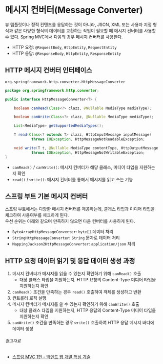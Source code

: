 # 메시지 컨버터(Message Converter)

뷰 템플릿이나 정적 컨텐츠를 응답하는 것이 아니라, JSON, XML 또는 사용자 지정 형식과 같은 다양한 형식의 데이터를 교환하는 작업이 필요할 때 메시지 컨버터를 사용할 수 있다.
Spring MVC에서 다음의 경우 메시지 컨버터를 사용한다.

- HTTP 요청: `@RequestBody`, `HttpEntity`, `RequestEntity`
- HTTP 응답: `@ResponseBody`, `HttpEntity`, `ResponseEntity`

## HTTP 메시지 컨버터 인터페이스

`org.springframework.http.converter.HttpMessageConverter`

```java
package org.springframework.http.converter;

public interface HttpMessageConverter<T> {

    boolean canRead(Class<?> clazz, @Nullable MediaType mediaType);

    boolean canWrite(Class<?> clazz, @Nullable MediaType mediaType);

    List<MediaType> getSupportedMediaTypes();

    T read(Class<? extends T> clazz, HttpInputMessage inputMessage)
            throws IOException, HttpMessageNotReadableException;

    void write(T t, @Nullable MediaType contentType, HttpOutputMessage outputMessage)
            throws IOException, HttpMessageNotWritableException;
}
```

- `canRead()` / `canWrite()`: 메시지 컨버터가 해당 클래스, 미디어 타입을 지원하는지 확인
- `read()` / `write()`: 메시지 컨버터를 통해서 메시지를 읽고 쓰는 기능

## 스프링 부트 기본 메시지 컨버터

스프링 부트에서는 다양한 메시지 컨버터를 제공하는데, 클래스 타입과 미디어 타입을 체크하여 사용여부를 체크하게 된다.  
우선 순위는 아래와 같으며 만족하지 않으면 다음 컨버터를 사용하게 된다.

- `ByteArrayHttpMessageConverter`: `byte[]` 데이터 처리
- `StringHttpMessageConverter`: `String` 문자로 데이터 처리
- `MappingJackson2HttpMessageConverter`: `application/json` 처리

## HTTP 요청 데이터 읽기 및 응답 데이터 생성 과정

1. 메시지 컨버터가 메시지를 읽을 수 있는지 확인하기 위해 `canRead()` 호출
    - 대상 클래스 타입을 지원하는지, HTTP 요청의 Content-Type 미디어 타입을 지원하는지 확인
2. `canRead()` 조건을 만족하는 경우 `read()` 호출하여 객체를 생성하고 반환
3. 컨트롤러 로직 실행
4. 메시지 컨버터가 메시지를 쓸 수 있는지 확인하기 위해 `canWrite()` 호출
    - 대상 클래스 타입을 지원하는지, HTTP 응답의 Content-Type 미디어 타입을 지원하는지 확인
5. `canWrite()` 조건을 만족하는 경우 `write()` 호출하여 HTTP 응답 메시지 바디에 데이터 생성

###### 참고자료

- [스프링 MVC 1편 - 백엔드 웹 개발 핵심 기술](https://www.inflearn.com/course/스프링-mvc-1)
